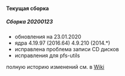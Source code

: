 
#### Текущая сборка
##### Сборка 20200123

* обновления на 23.01.2020
* ядра 4.19.97 (2016.64) 4.9.210 (2014.*)
* исправлена проблема записи CD дисков
* исправления для pfs-utils

полную историю изменений см. в [Wiki](https://github.com/magos-linux/magos-linux/wiki/История)

